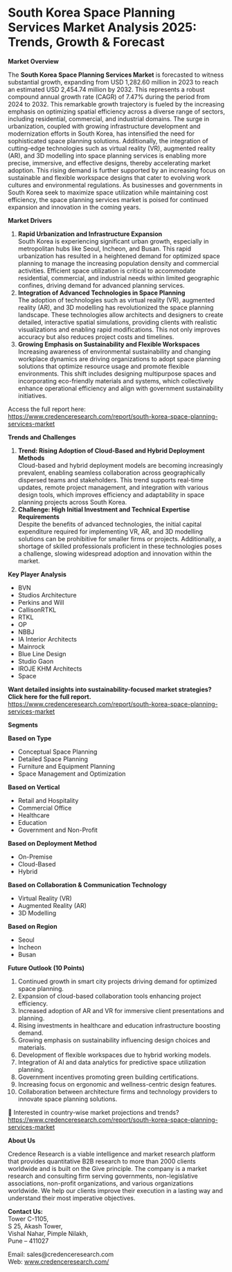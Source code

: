 # South Korea Space Planning Services Market Analysis 2025: Trends, Growth & Forecast


<p><strong>Market Overview</strong></p>
<p>The <strong>South Korea Space Planning Services Market</strong> is forecasted to witness substantial growth, expanding from USD 1,282.60 million in 2023 to reach an estimated USD 2,454.74 million by 2032. This represents a robust compound annual growth rate (CAGR) of 7.47% during the period from 2024 to 2032. This remarkable growth trajectory is fueled by the increasing emphasis on optimizing spatial efficiency across a diverse range of sectors, including residential, commercial, and industrial domains. The surge in urbanization, coupled with growing infrastructure development and modernization efforts in South Korea, has intensified the need for sophisticated space planning solutions. Additionally, the integration of cutting-edge technologies such as virtual reality (VR), augmented reality (AR), and 3D modelling into space planning services is enabling more precise, immersive, and effective designs, thereby accelerating market adoption. This rising demand is further supported by an increasing focus on sustainable and flexible workspace designs that cater to evolving work cultures and environmental regulations. As businesses and governments in South Korea seek to maximize space utilization while maintaining cost efficiency, the space planning services market is poised for continued expansion and innovation in the coming years.</p>
<p><strong>Market Drivers</strong></p>
<ol>
<li><strong> Rapid Urbanization and Infrastructure Expansion</strong><br /> South Korea is experiencing significant urban growth, especially in metropolitan hubs like Seoul, Incheon, and Busan. This rapid urbanization has resulted in a heightened demand for optimized space planning to manage the increasing population density and commercial activities. Efficient space utilization is critical to accommodate residential, commercial, and industrial needs within limited geographic confines, driving demand for advanced planning services.</li>
<li><strong> Integration of Advanced Technologies in Space Planning</strong><br /> The adoption of technologies such as virtual reality (VR), augmented reality (AR), and 3D modelling has revolutionized the space planning landscape. These technologies allow architects and designers to create detailed, interactive spatial simulations, providing clients with realistic visualizations and enabling rapid modifications. This not only improves accuracy but also reduces project costs and timelines.</li>
<li><strong> Growing Emphasis on Sustainability and Flexible Workspaces</strong><br /> Increasing awareness of environmental sustainability and changing workplace dynamics are driving organizations to adopt space planning solutions that optimize resource usage and promote flexible environments. This shift includes designing multipurpose spaces and incorporating eco-friendly materials and systems, which collectively enhance operational efficiency and align with government sustainability initiatives.</li>
</ol>
<p>Access the full report here:<br /> <a href="https://www.credenceresearch.com/report/south-korea-space-planning-services-market">https://www.credenceresearch.com/report/south-korea-space-planning-services-market</a></p>
<p><strong>Trends and Challenges</strong></p>
<ol>
<li><strong> Trend: Rising Adoption of Cloud-Based and Hybrid Deployment Methods</strong><br /> Cloud-based and hybrid deployment models are becoming increasingly prevalent, enabling seamless collaboration across geographically dispersed teams and stakeholders. This trend supports real-time updates, remote project management, and integration with various design tools, which improves efficiency and adaptability in space planning projects across South Korea.</li>
<li><strong> Challenge: High Initial Investment and Technical Expertise Requirements</strong><br /> Despite the benefits of advanced technologies, the initial capital expenditure required for implementing VR, AR, and 3D modelling solutions can be prohibitive for smaller firms or projects. Additionally, a shortage of skilled professionals proficient in these technologies poses a challenge, slowing widespread adoption and innovation within the market.</li>
</ol>
<p><strong>Key Player Analysis</strong></p>
<ul>
<li>BVN</li>
<li>Studios Architecture</li>
<li>Perkins and Will</li>
<li>CallisonRTKL</li>
<li>RTKL</li>
<li>OP</li>
<li>NBBJ</li>
<li>IA Interior Architects</li>
<li>Mainrock</li>
<li>Blue Line Design</li>
<li>Studio Gaon</li>
<li>IROJE KHM Architects</li>
<li>Space</li>
</ul>
<p><strong>Want detailed insights into sustainability-focused market strategies? Click here for the full report.</strong><br /> <a href="https://www.credenceresearch.com/report/south-korea-space-planning-services-market">https://www.credenceresearch.com/report/south-korea-space-planning-services-market</a></p>
<p><strong>Segments</strong></p>
<p><strong>Based on Type</strong></p>
<ul>
<li>Conceptual Space Planning</li>
<li>Detailed Space Planning</li>
<li>Furniture and Equipment Planning</li>
<li>Space Management and Optimization</li>
</ul>
<p><strong>Based on Vertical</strong></p>
<ul>
<li>Retail and Hospitality</li>
<li>Commercial Office</li>
<li>Healthcare</li>
<li>Education</li>
<li>Government and Non-Profit</li>
</ul>
<p><strong>Based on Deployment Method</strong></p>
<ul>
<li>On-Premise</li>
<li>Cloud-Based</li>
<li>Hybrid</li>
</ul>
<p><strong>Based on Collaboration &amp; Communication Technology</strong></p>
<ul>
<li>Virtual Reality (VR)</li>
<li>Augmented Reality (AR)</li>
<li>3D Modelling</li>
</ul>
<p><strong>Based on Region</strong></p>
<ul>
<li>Seoul</li>
<li>Incheon</li>
<li>Busan</li>
</ul>
<p><strong>Future Outlook (10 Points)</strong></p>
<ol>
<li>Continued growth in smart city projects driving demand for optimized space planning.</li>
<li>Expansion of cloud-based collaboration tools enhancing project efficiency.</li>
<li>Increased adoption of AR and VR for immersive client presentations and planning.</li>
<li>Rising investments in healthcare and education infrastructure boosting demand.</li>
<li>Growing emphasis on sustainability influencing design choices and materials.</li>
<li>Development of flexible workspaces due to hybrid working models.</li>
<li>Integration of AI and data analytics for predictive space utilization planning.</li>
<li>Government incentives promoting green building certifications.</li>
<li>Increasing focus on ergonomic and wellness-centric design features.</li>
<li>Collaboration between architecture firms and technology providers to innovate space planning solutions.</li>
</ol>
<p>📌 Interested in country-wise market projections and trends?<br /> <a href="https://www.credenceresearch.com/report/south-korea-space-planning-services-market">https://www.credenceresearch.com/report/south-korea-space-planning-services-market</a></p>
<p><strong>About Us</strong></p>
<p>Credence Research is a viable intelligence and market research platform that provides quantitative B2B research to more than 2000 clients worldwide and is built on the Give principle. The company is a market research and consulting firm serving governments, non-legislative associations, non-profit organizations, and various organizations worldwide. We help our clients improve their execution in a lasting way and understand their most imperative objectives.</p>
<p><strong>Contact Us:</strong><br /> Tower C-1105,<br /> S 25, Akash Tower,<br /> Vishal Nahar, Pimple Nilakh,<br /> Pune &ndash; 411027</p>
<p>Email: sales@credenceresearch.com<br /> Web: <a href="http://www.credenceresearch.com/">www.credenceresearch.com/</a></p>
